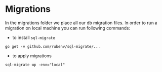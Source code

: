# Migrations

In the migrations folder we place all our db migration files.
In order to run a migration on local machine you can run following commands:

- to install `sql-migrate`

```
go get -v github.com/rubenv/sql-migrate/...
```

- to apply migrations

```
sql-migrate up -env="local"
```
